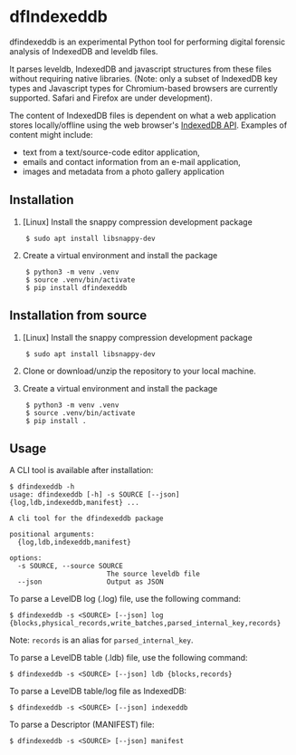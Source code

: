 # dfIndexeddb

dfindexeddb is an experimental Python tool for performing digital forensic
analysis of IndexedDB and leveldb files.

It parses leveldb, IndexedDB and javascript structures from these files without
requiring native libraries.  (Note: only a subset of IndexedDB key types and 
Javascript types for Chromium-based browsers are currently supported.  Safari 
and Firefox are under development).

The content of IndexedDB files is dependent on what a web application stores
locally/offline using the web browser's
[IndexedDB API](https://www.w3.org/TR/IndexedDB/).  Examples of content might
include:
* text from a text/source-code editor application,
* emails and contact information from an e-mail application,
* images and metadata from a photo gallery application


## Installation

1. [Linux] Install the snappy compression development package

```
    $ sudo apt install libsnappy-dev
```

2. Create a virtual environment and install the package

```
    $ python3 -m venv .venv
    $ source .venv/bin/activate
    $ pip install dfindexeddb
```

## Installation from source

1. [Linux] Install the snappy compression development package

```
    $ sudo apt install libsnappy-dev
```

2. Clone or download/unzip the repository to your local machine.

3. Create a virtual environment and install the package

```
    $ python3 -m venv .venv
    $ source .venv/bin/activate
    $ pip install .
```

## Usage

A CLI tool is available after installation:

```
$ dfindexeddb -h
usage: dfindexeddb [-h] -s SOURCE [--json] {log,ldb,indexeddb,manifest} ...

A cli tool for the dfindexeddb package

positional arguments:
  {log,ldb,indexeddb,manifest}

options:
  -s SOURCE, --source SOURCE
                        The source leveldb file
  --json                Output as JSON
```

To parse a LevelDB log (.log) file, use the following command:

```
$ dfindexeddb -s <SOURCE> [--json] log {blocks,physical_records,write_batches,parsed_internal_key,records}
```

Note: `records` is an alias for `parsed_internal_key`.

To parse a LevelDB table (.ldb) file, use the following command:

```
$ dfindexeddb -s <SOURCE> [--json] ldb {blocks,records}
```

To parse a LevelDB table/log file as IndexedDB:

```
$ dfindexeddb -s <SOURCE> [--json] indexeddb
```

To parse a Descriptor (MANIFEST) file:

```
$ dfindexeddb -s <SOURCE> [--json] manifest
```
